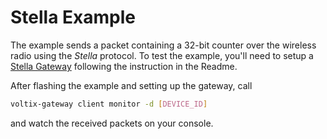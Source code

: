 # Stella Example

The example sends a packet containing a 32-bit counter over the wireless radio using the *Stella* protocol.
To test the example, you'll need to setup a [Stella Gateway](https://github.com/VoltixTeam/Voltix_Gateway) following the instruction in the Readme.

After flashing the example and setting up the gateway, call

```bash
voltix-gateway client monitor -d [DEVICE_ID]
```

and watch the received packets on your console.